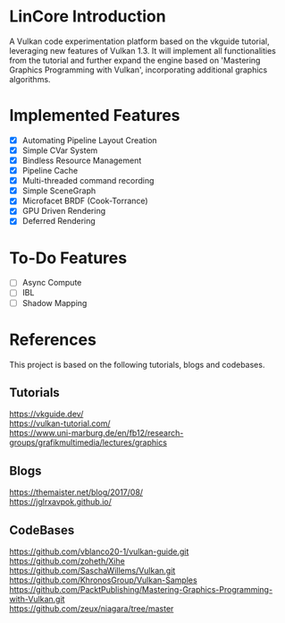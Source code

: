 # LinCore Introduction

A Vulkan code experimentation platform based on the vkguide tutorial, leveraging new features of Vulkan 1.3. It will implement all functionalities from the tutorial and further expand the engine based on 'Mastering Graphics Programming with Vulkan', incorporating additional graphics algorithms.

# Implemented Features
- [x] Automating Pipeline Layout Creation
- [x] Simple CVar System
- [x] Bindless Resource Management
- [x] Pipeline Cache
- [x] Multi-threaded command recording
- [x] Simple SceneGraph
- [x] Microfacet BRDF (Cook-Torrance)
- [x] GPU Driven Rendering
- [x] Deferred Rendering

# To-Do Features
- [ ] Async Compute
- [ ] IBL
- [ ] Shadow Mapping

# References
This project is based on the following tutorials, blogs and codebases.
## Tutorials
https://vkguide.dev/  
https://vulkan-tutorial.com/  
https://www.uni-marburg.de/en/fb12/research-groups/grafikmultimedia/lectures/graphics

## Blogs
https://themaister.net/blog/2017/08/  
https://jglrxavpok.github.io/

## CodeBases
https://github.com/vblanco20-1/vulkan-guide.git  
https://github.com/zoheth/Xihe  
https://github.com/SaschaWillems/Vulkan.git  
https://github.com/KhronosGroup/Vulkan-Samples  
https://github.com/PacktPublishing/Mastering-Graphics-Programming-with-Vulkan.git  
https://github.com/zeux/niagara/tree/master 